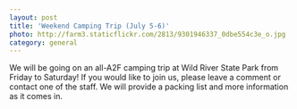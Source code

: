 ```yaml
---
layout: post
title: 'Weekend Camping Trip (July 5-6)'
photo: http://farm3.staticflickr.com/2813/9301946337_0dbe554c3e_o.jpg
category: general
---
```


We will be going on an all-A2F camping trip at Wild River State Park from Friday to Saturday! If you would like to join us, please leave a comment or contact one of the staff. We will provide a packing list and more information as it comes in.
